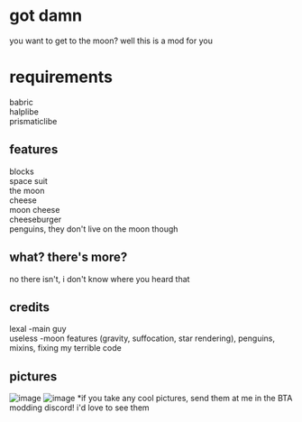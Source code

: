 # got damn
you want to get to the moon? well this is a mod for you
# requirements
babric\
halplibe\
prismaticlibe
## features
blocks\
space suit\
the moon\
cheese\
moon cheese\
cheeseburger\
penguins, they don't live on the moon though
## what? there's more?
no there isn't, i don't know where you heard that
## credits
lexal -main guy\
useless -moon features (gravity, suffocation, star rendering), penguins, mixins, fixing my terrible code
## pictures
![image](https://github.com/Lexal1/BTBTA/assets/86933786/4804aa34-8e8c-4411-a8e2-0ae5da632954)
![image](https://github.com/Lexal1/BTBTA/assets/86933786/2e9ddc10-9cc7-4d72-b985-4b0daeb5898a)
*if you take any cool pictures, send them at me in the BTA modding discord! i'd love to see them

